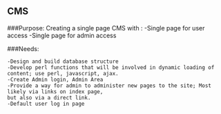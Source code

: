 CMS
---


###Purpose:
Creating a single page CMS with :
-Single page for user access
-Single page for admin access

###Needs:

	-Design and build database structure
	-Develop perl functions that will be involved in dynamic loading of content; use perl, javascript, ajax.
	-Create Admin login, Admin Area
	-Provide a way for admin to administer new pages to the site; Most likely via links on index page, 
	but also via a direct link.
	-Default user log in page
